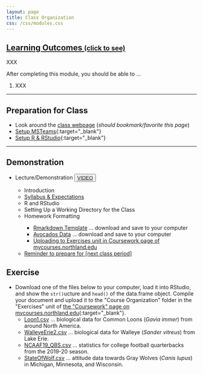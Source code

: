 ```yaml
---
layout: page
title: Class Organization
css: /css/modules.css
---
```


<div class="panel-group-ILOs">
  <div class="panel panel-default">
    <div class="panel-heading">
      <h2 class="panel-title">
        <a data-toggle="collapse" href="#ILOs">Learning Outcomes <small>(click to see)</small></a>
      </h2>
    </div>
    <div id="ILOs" class="panel-collapse collapse">
      <div class="panel-body">
XXX
<p>After completing this module, you should be able to ...</p>

<ol>
  <li>XXX</li>
</ol>
      </div>
    </div>
  </div>
</div>

----

## Preparation for Class

* Look around the [class webpage](https://derekogle.com/NCGraphing/) (*should bookmark/favorite this page*)
* [Setup MSTeams](Setup_MSTeams){:target="_blank"}
* [Setup R & RStudio](RStart){:target="_blank"}

----

## Demonstration

<ul>
  <li>Lecture/Demonstration <button type="button" class="btn btn-secondary btn-sm btn-space"><a href="https://youtu.be/LRlck0tiMco" target="_blank">VIDEO</a></button></li>
  <ul>
    <li>Introduction</li>
    <li><a href="../resources/Syllabus-Current" target="_blank">Syllabus & Expectations</a></li>
    <li>R and RStudio</li>
    <li>Setting Up a Working Directory for the Class</li>
    <li>Homework Formatting</li>
      <ul>
        <li><a href="https://raw.githubusercontent.com/droglenc/NCGraphing/gh-pages/modules/Setup/TEMPLATE.Rmd" target="_blank">Rmarkdown Template</a> ... download and save to your computer</li>
        <li><a href="https://raw.githubusercontent.com/droglenc/NCData/master/Avocados.csv" target="_blank">Avocados Data</a> ... download and save to your computer</li>
        <li><a href="https://mycourses.northland.edu/ICS/Academics/MTH/MTH__250/2019_30-MTH__250-01/Coursework.jnz" target="_blank">Uploading to Exercises unit in Coursework page of mycourses.northland.edu</a></li>
      </ul>
    <li><a href="Intro1.html" target="_blank">Reminder to prepare for [next class period]</a></li>
  </ul>
</ul>


## Exercise
* Download one of the files below to your computer, load it into RStudio, and show the `str()`ucture and `head()` of the data.frame object. Compile your document and upload it to the "Course Organization" folder in the "Exercises" unit of [the "Coursework" page on mycourses.northland.edu](https://mycourses.northland.edu/ICS/Academics/MTH/MTH__250/2019_30-MTH__250-01/Coursework.jnz){:target="_blank"}.
  * [Loon1.csv](https://raw.githubusercontent.com/droglenc/NCData/master/Loon1.csv) ... biological data for Common Loons (*Gavia immer*) from around North America.
  * [WalleyeErie2.csv](https://raw.githubusercontent.com/droglenc/FSAdata/master/data-raw/WalleyeErie2.csv) ... biological data for Walleye (*Sander vitreus*) from Lake Erie.
  * [NCAAF19_QBS.csv](https://raw.githubusercontent.com/droglenc/NCData/master/NCAAF19_QBS.csv) ... statistics for college football quarterbacks from the 2019-20 season.
  * [StateOfWolf.csv](https://raw.githubusercontent.com/droglenc/NCData/master/StateOfWolf.csv) ... attitude data towards Gray Wolves (*Canis lupus*) in Michigan, Minnesota, and Wisconsin.
